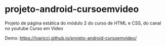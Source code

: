 # projeto-android-cursoemvideo
Projeto de página estática do módulo 2 do curso de HTML e CSS, do canal no youtube Curso em Vídeo

Demo: https://lyaricci.github.io/projeto-android-cursoemvideo/
